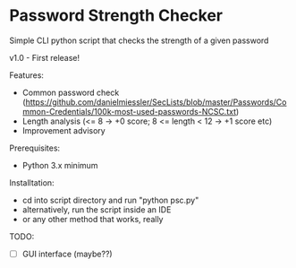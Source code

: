 # Password Strength Checker
Simple CLI python script that checks the strength of a given password

v1.0 - First release!

Features:
- Common password check (https://github.com/danielmiessler/SecLists/blob/master/Passwords/Common-Credentials/100k-most-used-passwords-NCSC.txt)
- Length analysis (<= 8 -> +0 score; 8 <= length < 12 -> +1 score etc)
- Improvement advisory
		

Prerequisites: 
- Python 3.x minimum
  
Installtation:
- cd into script directory and run "python psc.py"
- alternatively, run the script inside an IDE
- or any other method that works, really


TODO:
- [ ] GUI interface (maybe??)
